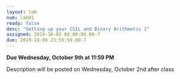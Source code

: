 ```yaml
---
layout: lab
num: lab01
ready: false
desc: "Setting up your CSIL and Binary Arithmetic 1"
assigned: 2019-10-02 08:00:00.00-7
due: 2019-10-09 23:59:59.00-7
---
```

<p><b>Due Wednesday, October 9th at 11:59 PM</b></p>
<p>Description will be posted on Wednesday, October 2nd after class</p>
